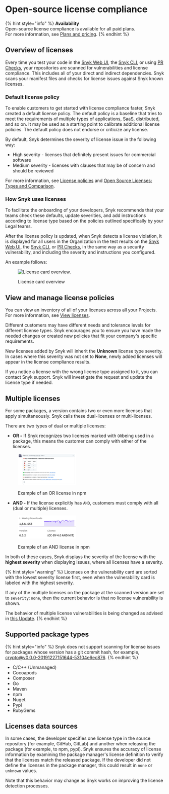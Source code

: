 # Open-source license compliance

{% hint style="info" %}
**Availability**\
Open-source license compliance is available for all paid plans.\
For more information, see [Plans and pricing](https://snyk.io/plans).
{% endhint %}

## Overview of licenses

Every time you test your code in the [Snyk Web UI](../../../getting-started/explore-the-snyk-web-ui.md), the [Snyk CLI](../../../snyk-cli/), or using [PR Checks](../../pull-requests/pull-request-checks/), your repositories are scanned for vulnerabilities and license compliance. This includes all of your direct and indirect dependencies. Snyk scans your manifest files and checks for license issues against Snyk known licenses.

### Default license policy

To enable customers to get started with license compliance faster, Snyk created a default license policy. The default policy is a baseline that tries to meet the requirements of multiple types of applications, SaaS, distributed, and so on. It may be used as a starting point to calibrate additional license policies. The default policy does not endorse or criticize any license.

By default, Snyk determines the severity of license issue in the following way:

* High severity - licenses that definitely present issues for commercial software
* Medium severity - licenses with clauses that may be of concern and should be reviewed

For more information, see [License policies](../../../manage-risk/policies/license-policies/) and [Open Source Licenses: Types and Comparison](https://snyk.io/learn/open-source-licenses/).

### How Snyk uses licenses

To facilitate the onboarding of your developers, Snyk recommends that your teams check these defaults, update severities, and add instructions according to license type based on the policies outlined specifically by your Legal teams.

After the license policy is updated, when Snyk detects a license violation, it is displayed for all users in the Organization in the test results on the [Snyk Web UI](../../../getting-started/explore-the-snyk-web-ui.md), the [Snyk CLI](../../../snyk-cli/), or [PR Checks](../../pull-requests/pull-request-checks/), in the same way as a security vulnerability, and including the severity and instructions you configured.

An example follows:

<div align="left">

<figure><img src="../../../.gitbook/assets/image5 (2).png" alt="License card overview."><figcaption><p>License card overview</p></figcaption></figure>

</div>

## View and manage license policies

You can view an inventory of all of your licenses across all your Projects. For more information, see [View licenses](../../../manage-risk/reporting/dependencies-and-licenses/view-licenses.md).

Different customers may have different needs and tolerance levels for different license types. Snyk encourages you to ensure you have made the needed changes or created new policies that fit your company's specific requirements.

New licenses added by Snyk will inherit the **Unknown** license type severity. In cases where this severity was not set to **None**, newly added licenses will appear in the license compliance results.

If you notice a license with the wrong license type assigned to it, you can contact Snyk support. Snyk will investigate the request and update the license type if needed.

## Multiple licenses

For some packages, a version contains two or even more licenses that apply simultaneously. Snyk calls these dual-licenses or multi-licenses.

There are two types of dual or multiple licenses:

* **OR -** If Snyk recognizes two licenses marked with `OR`being used in a package, this means the customer can comply with either of the licenses.

<figure><img src="../../../.gitbook/assets/image (475).png" alt="Example of an OR license in NPM" width="184"><figcaption><p>Example of an OR license in npm</p></figcaption></figure>

* **AND -** If the license explicitly has `AND`, customers must comply with all (dual or multiple) licenses.

<figure><img src="../../../.gitbook/assets/image (4) (1).png" alt="Example of an AND license in npm" width="185"><figcaption><p>Example of an AND license in npm</p></figcaption></figure>

In both of these cases, Snyk displays the severity of the license with the **highest severity** when displaying issues, where all licenses have a severity.&#x20;

{% hint style="warning" %}
Licenses on the vulnerability card are sorted with the lowest severity license first, even when the vulnerability card is labeled with the highest severity.&#x20;

If any of the multiple licenses on the package at the scanned version are set to `severity:none`, then the current behavior is that no license vulnerability is shown.&#x20;

The behavior of multiple license vulnerabilities is being changed as advised in [this Update](https://updates.snyk.io/multi-licensing-severity-logic-update-299259). &#x20;
{% endhint %}

## **Supported package types**

{% hint style="info" %}
Snyk does not support scanning for license issues for packages whose version has a git commit hash, for example, crypto@v0.0.0-20191227151644-53104e6ec876.
{% endhint %}

* C/C++ (Unmanaged)
* Cocoapods
* Composer
* Go
* Maven
* npm
* Nuget
* Pypi
* RubyGems

## Licenses data sources

In some cases, the developer specifies one license type in the source repository (for example, GitHub, GitLab) and another when releasing the package (for example, to npm, pypi). Snyk ensures the accuracy of license information by examining the package manager's license definition to verify that the licenses match the released package. If the developer did not define the licenses in the package manager, this could result in `none` or `unknown` values.

Note that this behavior may change as Snyk works on improving the license detection processes.
